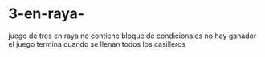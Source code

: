 # 3-en-raya-
juego de tres en raya     no  contiene  bloque de condicionales no hay ganador  el juego termina cuando se llenan todos los casilleros 
